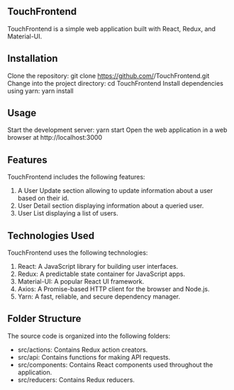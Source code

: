 ## TouchFrontend

TouchFrontend is a simple web application built with React, Redux, and Material-UI.

## Installation

Clone the repository: git clone https://github.com/<username>/TouchFrontend.git
Change into the project directory: cd TouchFrontend
Install dependencies using yarn: yarn install

## Usage

Start the development server: yarn start
Open the web application in a web browser at http://localhost:3000

## Features

TouchFrontend includes the following features:

1. A User Update section allowing to update information about a user based on their id.
2. User Detail section displaying information about a queried user.
3. User List displaying a list of users.

## Technologies Used

TouchFrontend uses the following technologies:

1. React: A JavaScript library for building user interfaces.
2. Redux: A predictable state container for JavaScript apps.
3. Material-UI: A popular React UI framework.
4. Axios: A Promise-based HTTP client for the browser and Node.js.
5. Yarn: A fast, reliable, and secure dependency manager.

## Folder Structure

The source code is organized into the following folders:

- src/actions: Contains Redux action creators.
- src/api: Contains functions for making API requests.
- src/components: Contains React components used throughout the application.
- src/reducers: Contains Redux reducers.
